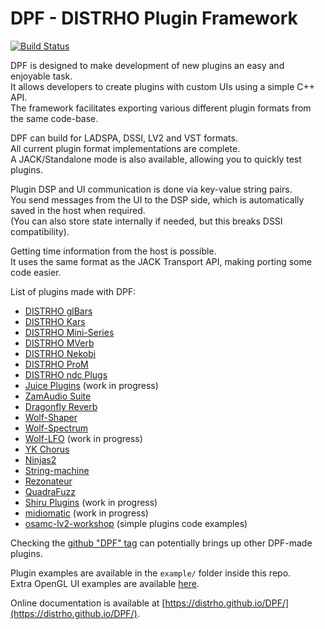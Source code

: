 # DPF - DISTRHO Plugin Framework
[![Build Status](https://travis-ci.org/DISTRHO/DPF.png)](https://travis-ci.org/DISTRHO/DPF)

DPF is designed to make development of new plugins an easy and enjoyable task.<br/>
It allows developers to create plugins with custom UIs using a simple C++ API.<br/>
The framework facilitates exporting various different plugin formats from the same code-base.<br/>

DPF can build for LADSPA, DSSI, LV2 and VST formats.<br/>
All current plugin format implementations are complete.<br/>
A JACK/Standalone mode is also available, allowing you to quickly test plugins.<br/>

Plugin DSP and UI communication is done via key-value string pairs.<br/>
You send messages from the UI to the DSP side, which is automatically saved in the host when required.<br/>
(You can also store state internally if needed, but this breaks DSSI compatibility).<br/>

Getting time information from the host is possible.<br/>
It uses the same format as the JACK Transport API, making porting some code easier.<br/>


List of plugins made with DPF:<br/>
 - [DISTRHO glBars](https://github.com/DISTRHO/glBars)
 - [DISTRHO Kars](https://github.com/DISTRHO/Kars)
 - [DISTRHO Mini-Series](https://github.com/DISTRHO/Mini-Series)
 - [DISTRHO MVerb](https://github.com/DISTRHO/MVerb)
 - [DISTRHO Nekobi](https://github.com/DISTRHO/Nekobi)
 - [DISTRHO ProM](https://github.com/DISTRHO/ProM)
 - [DISTRHO ndc Plugs](https://github.com/DISTRHO/ndc-Plugs)
 - [Juice Plugins](https://github.com/DISTRHO/JuicePlugins) (work in progress)
 - [ZamAudio Suite](https://github.com/zamaudio/zam-plugins)
 - [Dragonfly Reverb](https://michaelwillis.github.io/dragonfly-reverb)
 - [Wolf-Shaper](https://github.com/pdesaulniers/wolf-shaper)
 - [Wolf-Spectrum](https://github.com/pdesaulniers/wolf-spectrum)
 - [Wolf-LFO](https://github.com/pdesaulniers/wolf-lfo) (work in progress)
 - [YK Chorus](https://github.com/SpotlightKid/ykchorus)
 - [Ninjas2](https://github.com/rghvdberg/ninjas2)
 - [String-machine](https://github.com/jpcima/string-machine)
 - [Rezonateur](https://github.com/jpcima/rezonateur)
 - [QuadraFuzz](https://github.com/jpcima/quadrafuzz)
 - [Shiru Plugins](https://github.com/linuxmao-org/shiru-plugins) (work in progress)
 - [midiomatic](https://github.com/SpotlightKid/midiomatic) (work in progress)
 - [osamc-lv2-workshop](https://github.com/osamc-lv2-workshop/lv2-workshop) (simple plugins code examples)

Checking the [github "DPF" tag](https://github.com/topics/dpf) can potentially brings up other DPF-made plugins.

Plugin examples are available in the `example/` folder inside this repo.<br/>
Extra OpenGL UI examples are available [here](https://github.com/DISTRHO/gl-examples).


Online documentation is available at [https://distrho.github.io/DPF/](https://distrho.github.io/DPF/).
